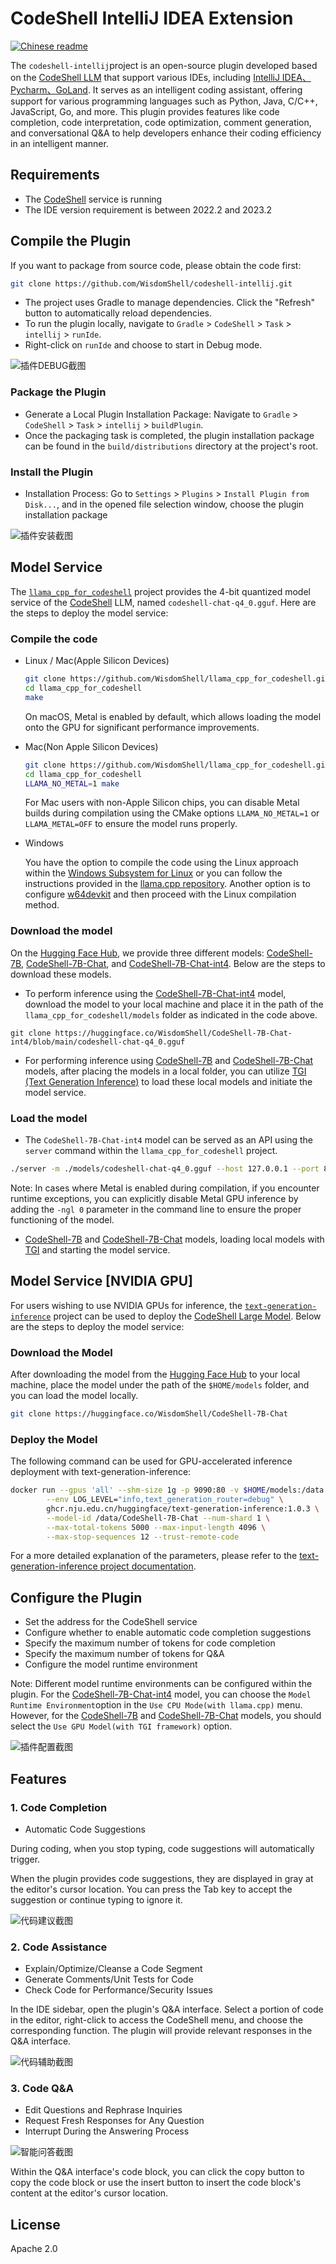 # CodeShell IntelliJ IDEA Extension

[![Chinese readme](https://img.shields.io/badge/README-Chinese-blue)](README.md)

The `codeshell-intellij`project is an open-source plugin developed based on the [CodeShell LLM](https://github.com/WisdomShell/codeshell) that support various IDEs, including [IntelliJ IDEA、Pycharm、GoLand](https://www.jetbrains.com/zh-cn/products/). It serves as an intelligent coding assistant, offering support for various programming languages such as Python, Java, C/C++, JavaScript, Go, and more. This plugin provides features like code completion, code interpretation, code optimization, comment generation, and conversational Q&A to help developers enhance their coding efficiency in an intelligent manner.

## Requirements

- The [CodeShell](https://github.com/WisdomShell/llama_cpp_for_codeshell) service is running
- The IDE version requirement is between 2022.2 and 2023.2

##  Compile the Plugin

If you want to package from source code, please obtain the code first:

```bash
git clone https://github.com/WisdomShell/codeshell-intellij.git
```

- The project uses Gradle to manage dependencies. Click the "Refresh" button to automatically reload dependencies.
- To run the plugin locally, navigate to `Gradle` > `CodeShell` > `Task` > `intellij` > `runIde`.
- Right-click on `runIde` and choose to start in Debug mode.


![插件DEBUG截图](https://raw.githubusercontent.com/WisdomShell/codeshell-intellij/src/main/resources/assets/readme/docs_debug_plugin.png)

### Package the Plugin

- Generate a Local Plugin Installation Package: Navigate to `Gradle` > `CodeShell` > `Task` > `intellij` > `buildPlugin`.
- Once the packaging task is completed, the plugin installation package can be found in the `build/distributions` directory at the project's root.

### Install the Plugin

- Installation Process: Go to `Settings` > `Plugins` > `Install Plugin from Disk...`, and in the opened file selection window, choose the plugin installation package

![插件安装截图](https://raw.githubusercontent.com/WisdomShell/codeshell-intellij/src/main/resources/assets/readme/docs_install_plugin.png)

##  Model Service

The [`llama_cpp_for_codeshell`](https://github.com/WisdomShell/llama_cpp_for_codeshell) project provides the 4-bit quantized model service of the [CodeShell](https://github.com/WisdomShell/codeshell) LLM, named `codeshell-chat-q4_0.gguf`. Here are the steps to deploy the model service:

### Compile the code

+ Linux / Mac(Apple Silicon Devices)

  ```bash
  git clone https://github.com/WisdomShell/llama_cpp_for_codeshell.git
  cd llama_cpp_for_codeshell
  make
  ```

  On macOS, Metal is enabled by default, which allows loading the model onto the GPU for significant performance improvements.

+ Mac(Non Apple Silicon Devices)

  ```bash
  git clone https://github.com/WisdomShell/llama_cpp_for_codeshell.git
  cd llama_cpp_for_codeshell
  LLAMA_NO_METAL=1 make
  ```

  For Mac users with non-Apple Silicon chips, you can disable Metal builds during compilation using the CMake options `LLAMA_NO_METAL=1` or `LLAMA_METAL=OFF` to ensure the model runs properly.

+ Windows

  You have the option to compile the code using the Linux approach within the [Windows Subsystem for Linux](https://learn.microsoft.com/en-us/windows/wsl/about) or you can follow the instructions provided in the [llama.cpp repository](https://github.com/ggerganov/llama.cpp#build). Another option is to configure [w64devkit](https://github.com/skeeto/w64devkit/releases) and then proceed with the Linux compilation method.


### Download the model

On the [Hugging Face Hub](https://huggingface.co/WisdomShell), we provide three different models: [CodeShell-7B](https://huggingface.co/WisdomShell/CodeShell-7B), [CodeShell-7B-Chat](https://huggingface.co/WisdomShell/CodeShell-7B-Chat), and [CodeShell-7B-Chat-int4](https://huggingface.co/WisdomShell/CodeShell-7B-Chat-int4). Below are the steps to download these models.

- To perform inference using the [CodeShell-7B-Chat-int4](https://huggingface.co/WisdomShell/CodeShell-7B-Chat-int4) model, download the model to your local machine and place it in the path of the `llama_cpp_for_codeshell/models` folder as indicated in the code above.

 ```
 git clone https://huggingface.co/WisdomShell/CodeShell-7B-Chat-int4/blob/main/codeshell-chat-q4_0.gguf
 ```

- For performing inference using [CodeShell-7B](https://huggingface.co/WisdomShell/CodeShell-7B) and [CodeShell-7B-Chat](https://huggingface.co/WisdomShell/CodeShell-7B-Chat) models, after placing the models in a local folder, you can utilize [TGI (Text Generation Inference)](https://github.com/WisdomShell/text-generation-inference.git) to load these local models and initiate the model service.

### Load the model

- The `CodeShell-7B-Chat-int4` model can be served as an API using the `server` command within the `llama_cpp_for_codeshell` project.

```bash
./server -m ./models/codeshell-chat-q4_0.gguf --host 127.0.0.1 --port 8080
```

Note: In cases where Metal is enabled during compilation, if you encounter runtime exceptions, you can explicitly disable Metal GPU inference by adding the `-ngl 0` parameter in the command line to ensure the proper functioning of the model.

- [CodeShell-7B](https://huggingface.co/WisdomShell/CodeShell-7B) and [CodeShell-7B-Chat](https://huggingface.co/WisdomShell/CodeShell-7B-Chat) models, loading local models with [TGI](https://github.com/WisdomShell/text-generation-inference.git) and starting the model service.

## Model Service [NVIDIA GPU]

For users wishing to use NVIDIA GPUs for inference, the [`text-generation-inference`](https://github.com/huggingface/text-generation-inference) project can be used to deploy the [CodeShell Large Model](https://github.com/WisdomShell/codeshell). Below are the steps to deploy the model service:

### Download the Model

After downloading the model from the [Hugging Face Hub](https://huggingface.co/WisdomShell/CodeShell-7B-Chat) to your local machine, place the model under the path of the `$HOME/models` folder, and you can load the model locally.

```bash
git clone https://huggingface.co/WisdomShell/CodeShell-7B-Chat
```

### Deploy the Model

The following command can be used for GPU-accelerated inference deployment with text-generation-inference:

```bash
docker run --gpus 'all' --shm-size 1g -p 9090:80 -v $HOME/models:/data \
        --env LOG_LEVEL="info,text_generation_router=debug" \
        ghcr.nju.edu.cn/huggingface/text-generation-inference:1.0.3 \
        --model-id /data/CodeShell-7B-Chat --num-shard 1 \
        --max-total-tokens 5000 --max-input-length 4096 \
        --max-stop-sequences 12 --trust-remote-code
```

For a more detailed explanation of the parameters, please refer to the [text-generation-inference project documentation](https://github.com/huggingface/text-generation-inference).

##  Configure the Plugin

- Set the address for the CodeShell service
- Configure whether to enable automatic code completion suggestions
- Specify the maximum number of tokens for code completion
- Specify the maximum number of tokens for Q&A
- Configure the model runtime environment

Note: Different model runtime environments can be configured within the plugin. For the [CodeShell-7B-Chat-int4](https://huggingface.co/WisdomShell/CodeShell-7B-Chat-int4) model, you can choose the `Model Runtime Environment`option in the `Use CPU Mode(with llama.cpp)` menu. However, for the [CodeShell-7B](https://huggingface.co/WisdomShell/CodeShell-7B) and [CodeShell-7B-Chat](https://huggingface.co/WisdomShell/CodeShell-7B-Chat) models, you should select the `Use GPU Model(with TGI framework)` option.

![插件配置截图](https://raw.githubusercontent.com/WisdomShell/codeshell-intellij/src/main/resources/assets/readme/docs_settings.png)

## Features

### 1. Code Completion

- Automatic Code Suggestions

During coding, when you stop typing, code suggestions will automatically trigger.

When the plugin provides code suggestions, they are displayed in gray at the editor's cursor location. You can press the Tab key to accept the suggestion or continue typing to ignore it.

![代码建议截图](https://raw.githubusercontent.com/WisdomShell/codeshell-intellij/src/main/resources/assets/readme/docs_completion.png)

### 2. Code Assistance

- Explain/Optimize/Cleanse a Code Segment
- Generate Comments/Unit Tests for Code
- Check Code for Performance/Security Issues

In the IDE sidebar, open the plugin's Q&A interface. Select a portion of code in the editor, right-click to access the CodeShell menu, and choose the corresponding function. The plugin will provide relevant responses in the Q&A interface.

![代码辅助截图](https://raw.githubusercontent.com/WisdomShell/codeshell-intellij/src/main/resources/assets/readme/docs_assistants.png)

### 3. Code Q&A

- Edit Questions and Rephrase Inquiries
- Request Fresh Responses for Any Question
- Interrupt During the Answering Process

![智能问答截图](https://raw.githubusercontent.com/WisdomShell/codeshell-intellij/src/main/resources/assets/readme/docs_caht.png)

Within the Q&A interface's code block, you can click the copy button to copy the code block or use the insert button to insert the code block's content at the editor's cursor location.

## License

Apache 2.0
